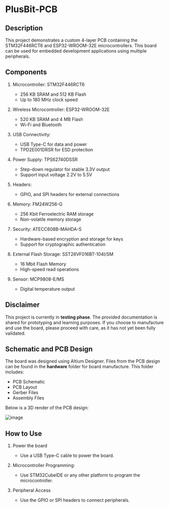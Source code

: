 # PlusBit-PCB

## Description

This project demonstrates a custom 4-layer PCB containing the STM32F446RCT6 and ESP32-WROOM-32E microcontrollers. This board can be used for embedded development applications using multiple peripherals.

## Components

1. Microcontroller: STM32F446RCT6
   - 256 KB SRAM and 512 KB Flash
   - Up to 180 MHz clock speed
  
2. Wireless Microcontroller: ESP32-WROOM-32E
   - 520 KB SRAM and 4 MB Flash
   - Wi-Fi and Bluetooth
   
3. USB Connectivity:
   - USB Type-C for data and power 
   - TPD2E001DRSR for ESD protection

4. Power Supply: TPS62740DSSR
   - Step-down regulator for stable 3.3V output
   - Support input voltage 2.2V to 5.5V
  
5. Headers:
   - GPIO, and SPI headers for external connections

6. Memory: FM24W256-G
   - 256 Kbit Ferroelectric RAM storage
   - Non-volatile memory storage

7. Security: ATECC608B-MAHDA-S
   - Hardware-based encryption and storage for keys
   - Support for cryptographic authentication
  
8. External Flash Storage: SST26VF016BT-104I/SM
   - 16 Mbit Flash Memory
   - High-speed read operations

9. Sensor: MCP9808-E/MS
   - Digital temperature output
     
## Disclaimer

This project is currently in **testing phase**. The provided documentation is shared for prototyping and learning purposes. If you choose to manufacture and use the board, please proceed with care, as it has not yet been fully validated.

## Schematic and PCB Design

The board was designed using Altium Designer. Files from the PCB design can be found in the **hardware** folder for board manufacture. This folder includes:

- PCB Schematic 
- PCB Layout
- Gerber Files
- Assembly Files

Below is a 3D render of the PCB design:

![image](https://github.com/user-attachments/assets/88cfc59f-c75a-44ef-bc7e-019d2a12246a)

## How to Use

1. Power the board
   - Use a USB Type-C cable to power the board.
     
2. Microcontroller Programming:
   - Use STM32CubeIDE or any other platform to program the microcontroller.

3. Peripheral Access
   - Use the GPIO or SPI headers to connect peripherals.
